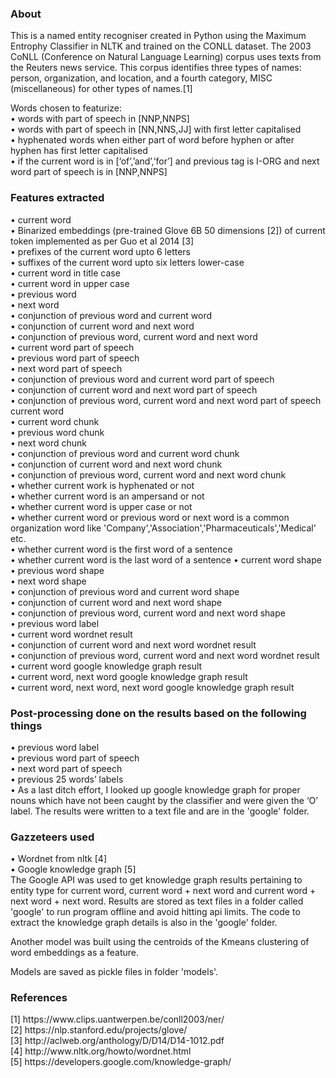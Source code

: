 <h3> About</h3>

This is a named entity recogniser created in Python using the Maximum Entrophy Classifier in NLTK and trained on the CONLL dataset. The 2003 CoNLL (Conference on Natural Language Learning) corpus uses texts from the Reuters news service. This corpus identifies three types of names: person, organization, and location, and a fourth category, MISC (miscellaneous) for other types of names.[1]

Words chosen to featurize:   
• words with part of speech in [NNP,NNPS]<br />
• words with part of speech in [NN,NNS,JJ] with first letter capitalised<br />
• hyphenated words when either part of word before hyphen or after hyphen has first letter capitalised<br /> 
• if the current word is in [‘of’,’and’,’for’] and previous tag is I-ORG and next word part of speech is in [NNP,NNPS]

<h3>Features extracted</h3>
• current word<br />
• Binarized embeddings (pre-trained Glove 6B 50 dimensions [2]) of current token implemented as per Guo et al 2014 [3]<br />
• prefixes of the current word upto 6 letters<br />
• suffixes of the current word upto six letters lower-case<br /> 
• current word in title case<br /> 
• current word in upper case<br />
• previous word<br />
• next word<br />
• conjunction of previous word and current word<br />
• conjunction of current word and next word<br /> 
• conjunction of previous word, current word and next word<br />
• current word part of speech<br />
• previous word part of speech<br />
• next word part of speech<br />
• conjunction of previous word and current word part of speech<br />
• conjunction of current word and next word part of speech<br />
• conjunction of previous word, current word and next word part of speech current word<br />
• current word chunk<br />
• previous word chunk<br />
• next word chunk<br />
• conjunction of previous word and current word chunk<br />
• conjunction of current word and next word chunk<br />
• conjunction of previous word, current word and next word chunk<br />
• whether current work is hyphenated or not<br />
• whether current word is an ampersand or not<br />
• whether current word is upper case or not<br /> 
• whether current word or previous word or next word is a common organization word like 'Company','Association','Pharmaceuticals','Medical' etc.<br />
• whether current word is the first word of a sentence<br />
• whether current word is the last word of a sentence  
• current word shape<br />
• previous word shape<br />
• next word shape<br />
• conjunction of previous word and current word shape<br />
• conjunction of current word and next word shape<br />
• conjunction of previous word, current word and next word shape<br />
• previous word label<br />
• current word wordnet result<br />
• conjunction of current word and next word wordnet result<br /> 
• conjunction of previous word, current word and next word wordnet result<br />
• current word google knowledge graph result<br />
• current word, next word google knowledge graph result<br />
• current word, next word, next word google knowledge graph result<br />

<h3>Post-processing done on the results based on the following things</h3>
• previous word label<br />
• previous word part of speech<br />
• next word part of speech<br />
• previous 25 words’ labels<br />
• As a last ditch effort, I looked up google knowledge graph for proper nouns which have not been caught by the classifier and were given the ‘O’ label. The results were written to a text file and are in the 'google' folder.

<h3>Gazzeteers used</h3>
• Wordnet from nltk [4]<br />
• Google knowledge graph [5]<br />
The Google API was used to get knowledge graph results pertaining to entity type for current word, current word + next word and current word + next word + next word. Results are stored as text files in a folder called 'google' to run program offline and avoid hitting api limits. The code to extract the knowledge graph details is also in the 'google' folder.<br />

Another model was built using the centroids of the Kmeans clustering of word embeddings as a feature. 

Models are saved as pickle files in folder 'models'.

<h3>References</h3>
[1] https://www.clips.uantwerpen.be/conll2003/ner/<br />
[2] https://nlp.stanford.edu/projects/glove/<br />
[3] http://aclweb.org/anthology/D/D14/D14-1012.pdf<br />
[4] http://www.nltk.org/howto/wordnet.html<br />
[5] https://developers.google.com/knowledge-graph/
